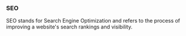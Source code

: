 ### SEO

SEO stands for Search Engine Optimization and refers to the process of improving a website's search rankings and visibility.
